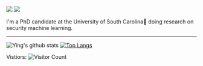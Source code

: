 [![](https://img.shields.io/badge/🌐website-gray?&style=for-the-badge)](http://meng2010.github.io/)
[![](https://img.shields.io/badge/googlescholar-%234285F4.svg?&style=for-the-badge&logo=google-scholar&logoColor=white)](https://scholar.google.com/citations?user=nn2pHGcAAAAJ&hl=en)

I'm a PhD candidate at the University of South Carolina:palm_tree: doing research on security machine learning.

---
![Ying's github stats](https://github-readme-stats.vercel.app/api?username=meng2010&orgs=softsys4ai,csce585-mlsystems&count_private=true&show_icons=true&theme=chartreuse-dark)
[![Top Langs](https://github-readme-stats.vercel.app/api/top-langs/?username=meng2010&count_private=true&theme=chartreuse-dark)](https://github.com/meng2010/github-readme-stats)

Vistiors: ![Visitor Count](https://profile-counter.glitch.me/meng2010/count.svg)
